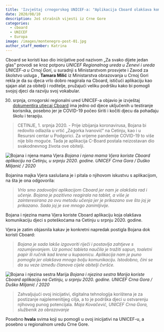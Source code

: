```yaml
---
title: 'Izvještaj crnogorskog UNICEF-a: "Aplikacija Cboard olakšava komunikaciju djeci sa invaliditetom"'
date: 2020/08/10
description: Još strašnih vijesti iz Crne Gore
categories:
  - cboard
  - UNICEF
  - Europa
image: /images/montenegro-post-01.jpg
author_staff_member: Katrina
---
```

Cboard se koristi kao dio inicijative pod nazivom „Za svako dijete jedan glas” provodi se kroz potporu *UNICEF Regionalnog ureda u Ženevi i ureda UNICEF-a u Crnoj Gori*, u suradnji s Ministarstvom prosvjete i Zavod za školstvo usluga , **Tamara Milić** iz Ministarstva obrazovanja u Crnoj Gori rekla je da su djeca vrlo dobro reagirala na Cboard, ističući aplikaciju kao sjajan alat za obitelji i roditelje, pružajući veliku podršku kako bi pomogli svojoj djeci da razviju svoj vokabular.

30. srpnja, crnogorski regionalni ured UNICEF-a objavio je izvještaj [dokumentira utjecaj Cboard](https://www.unicef.org/montenegro/en/stories/c-board-application-makes-communication-easier-children-disabilities) ima jedno od djece uključenih u testiranje korisnika, posebno jer je COVID-19 počeo širiti i kočiti djecu da pohađaju školu i terapiju.

> CETINJE, 1. srpnja 2020. - Prije izbijanja koronavirusa, Bojana bi redovito odlazila u vrtić „Zagorka Ivanović“ na Cetinju, kao i u Resursni centar u Podgorici. Za vrijeme pandemije COVID-19 to više nije bilo moguće. Tada je aplikacija C-Board postala neizostavan dio svakodnevnog života ove obitelji.

![Bojana i njena mama Vjera](/images/montenegro-post-02.jpg) *Bojana i njena mama Vjera koriste Cboard aplikaciju na Cetinju, u srpnju 2020. godine. UNICEF Crna Gora / Duško Miljanić / 2020*

Bojanina majka Vjera saslušana je i pitala o njihovom iskustvu s aplikacijom, na šta je ona odgovorila:
> *Vrlo smo zadovoljni aplikacijom Cboard jer nam je olakšala rad i učenje. Bojana je pozitivno reagirala na tablet, a više je zainteresirana za ovu metodu učenja jer je prikazano sve što joj je prikazano. Sada joj je sve mnogo zanimljivije.*

Bojana i njezina mama Vjera koriste Cboard aplikaciju koja olakšava komunikaciju djeci s poteškoćama na Cetinju u srpnju 2020. godine.

Vjera je zatim objasnila kakav je konkretni napredak postigla Bojana dok koristi Cboard:

> *Bojana je sada lakše izgovoriti riječi i postavlja zahtjeve s razumijevanjem. Uz pomoć tableta naučila je tražiti sapun, toaletni papir ili ručnik kad krene u kupaonicu. Aplikacija nam je puno pomogla jer olakšava mnogo bolju komunikaciju. Istodobno, čini se da su veze između članova cijele obitelji čvršće.*

![Bojana i njezina sestra Marija](/images/montenegro-post-03.jpg) *Bojana i njezina sestra Marija koriste Cboard aplikaciju na Cetinju, u srpnju 2020. godine. UNICEF Crna Gora / Duško Miljanić / 2020*

> Zahvaljujući ovoj inicijativi, digitalna tehnologija korištena je za postizanje najplemenitijeg cilja, a to je podrška djeci u ostvarenju njihovog punog potencijala. *Maja Kovačević, UNICEF Crna Gora, službenik za obrazovanje*


Posebno **hvala** svima koji su pomogli u ovoj inicijativi na UNICEF-u, a posebno u regionalnom uredu Crne Gore. 
